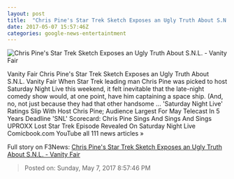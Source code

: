 ```yaml
---
layout: post
title:  "Chris Pine's Star Trek Sketch Exposes an Ugly Truth About S.N.L. - Vanity Fair"
date: 2017-05-07 15:57:46Z
categories: google-news-entertaintment
---
```


![Chris Pine's Star Trek Sketch Exposes an Ugly Truth About S.N.L. - Vanity Fair](http://media.vanityfair.com/photos/590f2d8db2b5c96b5f052e4b/16:9/w_1200,h_630,c_limit/sulu-snl.jpg)

Vanity Fair Chris Pine's Star Trek Sketch Exposes an Ugly Truth About S.N.L. Vanity Fair When Star Trek leading man Chris Pine was picked to host Saturday Night Live this weekend, it felt inevitable that the late-night comedy show would, at one point, have him captaining a space ship. (And, no, not just because they had that other handsome ... 'Saturday Night Live' Ratings Slip With Host Chris Pine; Audience Largest For May Telecast In 5 Years Deadline 'SNL' Scorecard: Chris Pine Sings And Sings And Sings UPROXX Lost Star Trek Episode Revealed On Saturday Night Live Comicbook.com YouTube all 111 news articles »


Full story on F3News: [Chris Pine's Star Trek Sketch Exposes an Ugly Truth About S.N.L. - Vanity Fair](http://www.f3nws.com/n/DTapxC)

> Posted on: Sunday, May 7, 2017 8:57:46 PM

